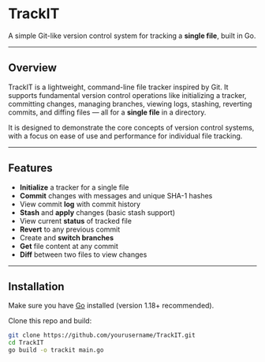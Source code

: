 # TrackIT

A simple Git-like version control system for tracking a **single file**, built in Go.

---

## Overview

TrackIT is a lightweight, command-line file tracker inspired by Git. It supports fundamental version control operations like initializing a tracker, committing changes, managing branches, viewing logs, stashing, reverting commits, and diffing files — all for a **single file** in a directory.

It is designed to demonstrate the core concepts of version control systems, with a focus on ease of use and performance for individual file tracking.

---

## Features

- **Initialize** a tracker for a single file  
- **Commit** changes with messages and unique SHA-1 hashes  
- View commit **log** with commit history  
- **Stash** and **apply** changes (basic stash support)  
- View current **status** of tracked file  
- **Revert** to any previous commit  
- Create and **switch branches**  
- **Get** file content at any commit  
- **Diff** between two files to view changes  

---

## Installation

Make sure you have [Go](https://golang.org/dl/) installed (version 1.18+ recommended).

Clone this repo and build:

```bash
git clone https://github.com/yourusername/TrackIT.git
cd TrackIT
go build -o trackit main.go
